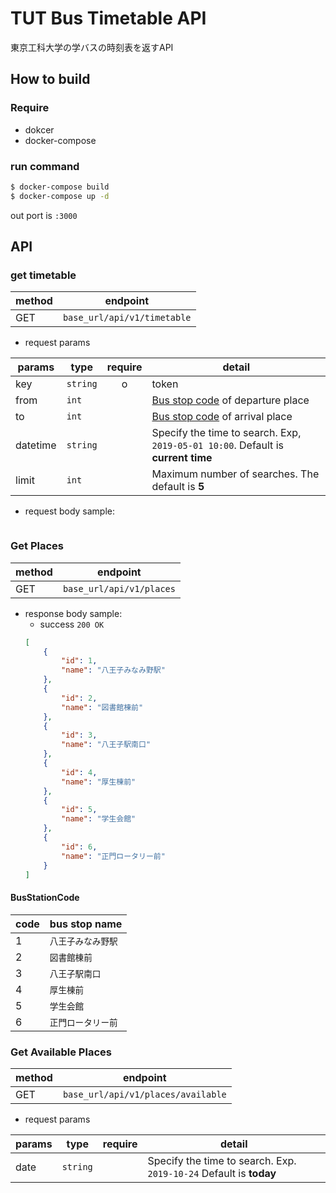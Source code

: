 # TUT Bus Timetable API
東京工科大学の学バスの時刻表を返すAPI

## How to build

### Require
* dokcer
* docker-compose

### run command
```bash
$ docker-compose build
$ docker-compose up -d
```

out port is `:3000`

## API

### get timetable
| method | endpoint                    |
| ------ | --------------------------- |
| GET    | `base_url/api/v1/timetable` |

* request params

| params   | type     | require | detail                                                                           |
| -------- | -------- | :-----: | -------------------------------------------------------------------------------- |
| key      | `string` |    o    | token                                                                            |
| from     | `int`    |         | [Bus stop code](#BusStationCode) of departure place                              |
| to       | `int`    |         | [Bus stop code](#BusStationCode) of arrival place                                |
| datetime | `string` |         | Specify the time to search. Exp, `2019-05-01 10:00`. Default is **current time** |
| limit    | `int`    |         | Maximum number of searches. The default is **5**                                 |


* request body sample:
```json

```

### Get Places
| method | endpoint                 |
| ------ | ------------------------ |
| GET    | `base_url/api/v1/places` |

* response body sample:
  * success `200 OK`
  ```json
  [
      {
          "id": 1,
          "name": "八王子みなみ野駅"
      },
      {
          "id": 2,
          "name": "図書館棟前"
      },
      {
          "id": 3,
          "name": "八王子駅南口"
      },
      {
          "id": 4,
          "name": "厚生棟前"
      },
      {
          "id": 5,
          "name": "学生会館"
      },
      {
          "id": 6,
          "name": "正門ロータリー前"
      }
  ]
  ```

#### BusStationCode

| code | bus stop name      |
| ---- | ------------------ |
| 1    | `八王子みなみ野駅` |
| 2    | `図書館棟前`       |
| 3    | `八王子駅南口`     |
| 4    | `厚生棟前`         |
| 5    | `学生会館`         |
| 6    | `正門ロータリー前` |


### Get Available Places
| method | endpoint                           |
| ------ | ---------------------------------- |
| GET    | `base_url/api/v1/places/available` |

* request params

| params | type     | require | detail                                                             |
| ------ | -------- | :-----: | ------------------------------------------------------------------ |
| date   | `string` |         | Specify the time to search. Exp. `2019-10-24` Default is **today** |

